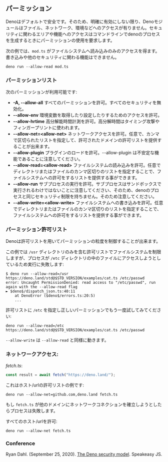 <!-- ## Permissions -->
## パーミッション

<!--
Deno is secure by default. Therefore, unless you specifically enable it, a deno
module has no file, network, or environment access for example. Access to
security-sensitive areas or functions requires the use of permissions to be
granted to a deno process on the command line.
-->
Denoはデフォルトで安全です。そのため、明確に有効にしない限り、Denoモジュールはファイル、ネットワーク、環境などへのアクセスが有りません。セキュリティに関わるエリアや機能へのアクセスはコマンドラインでdenoのプロセスを生成するときにパーミッションの使用を要求します。

<!--
For the following example, `mod.ts` has been granted read-only access to the
file system. It cannot write to it, or perform any other security-sensitive
functions.
-->
次の例では、`mod.ts` がファイルシステムへ読み込みのみのアクセスを得ます。書き込みや他のセキュリティに関わる機能はできません。

```shell
deno run --allow-read mod.ts
```

<!-- ### Permissions list -->
### パーミッションリスト

<!-- The following permissions are available: -->
次のパーミッションが利用可能です:

<!--
- **-A, --allow-all** Allow all permissions. This disables all security.
- **--allow-env** Allow environment access for things like getting and setting
  of environment variables.
- **--allow-hrtime** Allow high-resolution time measurement. High-resolution
  time can be used in timing attacks and fingerprinting.
- **--allow-net=\<allow-net\>** Allow network access. You can specify an
  optional, comma-separated list of domains to provide an allow-list of allowed
  domains.
- **--allow-plugin** Allow loading plugins. Please note that --allow-plugin is
  an unstable feature.
- **--allow-read=\<allow-read\>** Allow file system read access. You can specify
  an optional, comma-separated list of directories or files to provide a
  allow-list of allowed file system access.
- **--allow-run** Allow running subprocesses. Be aware that subprocesses are not
  run in a sandbox and therefore do not have the same security restrictions as
  the deno process. Therefore, use with caution.
- **--allow-write=\<allow-write\>** Allow file system write access. You can
  specify an optional, comma-separated list of directories or files to provide a
  allow-list of allowed file system access.
-->
- **-A, --allow-all** すべてのパーミッションを許可。すべてのセキュリティを無効化。
- **--allow-env** 環境変数を取得したり設定したりするためのアクセスを許可。
- **--allow-hrtime** 高分解能時間計測を許可。高分解時間はタイミング攻撃やフィンガープリントに使われます。
- **--allow-net=\<allow-net\>** ネットワークアクセスを許可。任意で、カンマで区切られたリストを指定して、許可されたドメインの許可リストを提供することが出来ます。
- **--allow-plugin** プラグインのロードを許可。--allow-plugin は不安定な機能であることに注意してください。
- **--allow-read=\<allow-read\>** ファイルシステムの読み込みを許可。任意でディレクトリまたはファイルのカンマ区切りのリストを指定することで、ファイルシステムへの許可をするリストを提供する事ができます。
- **--allow-run** サブプロセスの実行を許可。サブプロセスはサンドボックスで実行されるわけではないことに注意してください、そのため、denoのプロセスと同じセキュリティ制限を持ちません。そのため注意してください。
- **--allow-write=\<allow-write\>** ファイルシステムへの書き込みを許可。任意でディレクトリまたはファイルのカンマ区切りのリストを指定することで、ファイルシステムへの許可をするリストを提供する事ができます。

<!-- ### Permissions allow-list -->
### パーミッション許可リスト

<!--
Deno also allows you to control the granularity of some permissions with
allow-lists.
-->
Denoは許可リストを用いてパーミッションの粒度を制御することが出来ます。

<!--
This example restricts file system access by allow-listing only the `/usr`
directory, however the execution fails as the process was attempting to access a
file in the `/etc` directory:
-->
この例では `/usr` ディレクトリのみを含む許可リストでファイルシステムを制限しますが、プロセスが `/etc` ディレクトリの中のファイルにアクセスしようとしているため実行に失敗します:

```shell
$ deno run --allow-read=/usr https://deno.land/std@$STD_VERSION/examples/cat.ts /etc/passwd
error: Uncaught PermissionDenied: read access to "/etc/passwd", run again with the --allow-read flag
► $deno$/dispatch_json.ts:40:11
    at DenoError ($deno$/errors.ts:20:5)
    ...
```

<!-- Try it out again with the correct permissions by allow-listing `/etc` instead: -->
許可リストに `/etc` を指定し正しいパーミッションでもう一度試してみてください:

```shell
deno run --allow-read=/etc https://deno.land/std@$STD_VERSION/examples/cat.ts /etc/passwd
```

<!-- `--allow-write` works the same as `--allow-read`. -->
`--allow-write` は `--allow-read` と同様に動きます。

<!-- ### Network access: -->
### ネットワークアクセス:

_fetch.ts_:

```ts
const result = await fetch("https://deno.land/");
```

<!-- This is an example of how to allow-list hosts/urls: -->
これはホスト/urlの許可リストの例です:

```shell
deno run --allow-net=github.com,deno.land fetch.ts
```

<!--
If `fetch.ts` tries to establish network connections to any other domain, the
process will fail.
-->
もし `fetch.ts` が他のドメインにネットワークコネクションを確立しようとしたらプロセスは失敗します。

<!-- Allow net calls to any host/url: -->
すべてのホスト/urlを許可:

```shell
deno run --allow-net fetch.ts
```

### Conference

Ryan Dahl. (September 25, 2020).
[The Deno security model](https://www.youtube.com/watch?v=r5F6dekUmdE#t=34m57).
Speakeasy JS.
